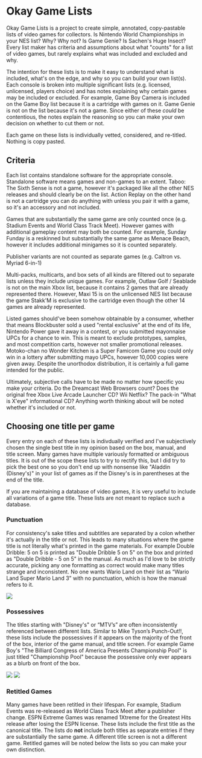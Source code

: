 # Okay Game Lists
Okay Game Lists is a project to create simple, annotated, copy-pastable lists of video games for collectors. Is Nintendo World Championships in your NES list? Why? Why not? Is Game Genie? Is Sachen's Huge Insect? Every list maker has criteria and assumptions about what "counts" for a list of video games, but rarely explains what was included and excluded and why.

The intention for these lists is to make it easy to understand what is included, what's on the edge, and why so you can build your own list(s). Each console is broken into multiple significant lists (e.g. licensed, unlicensed, players choice) and has notes explaining why certain games may be included or excluded. For example, Game Boy Camera is included on the Game Boy list because it is a cartridge with games on it. Game Genie is not on the list because it's not a game. Since either of these _could_ be  contentious, the notes explain the reasoning so you can make your own decision on whether to cut them or not.

Each game on these lists is individually vetted, considered, and re-titled. Nothing is copy pasted.

## Criteria

Each list contains standalone software for the appropriate console. Standalone software means games and non-games to an extent. Taboo: The Sixth Sense is not a game, however it's packaged like all the other NES releases and should clearly be on the list. Action Replay on the other hand is not a cartridge you can do anything with unless you pair it with a game, so it's an accessory and not included.

Games that are substantially the same game are only counted once (e.g. Stadium Events and World Class Track Meet). However games with additional gameplay content may both be counted. For example, Sunday Funday is a reskinned but substantially the same game as Menace Beach, however it includes additional minigames so it is counted separately.

Publisher variants are not counted as separate games (e.g. Caltron vs. Myriad 6-in-1)

Multi-packs, multicarts, and box sets of all kinds are filtered out to separate lists unless they include unique games. For example, Outlaw Golf / Seablade is not on the main Xbox list, because it contains 2 games that are already represented there. However, Maxi 15 is on the unlicensed NES list because the game Stakk'M is exclusive to the cartridge even though the other 14 games are already represented.

Listed games should've been somehow obtainable by a consumer, whether that means Blockbuster sold a used "rental exclusive" at the end of its life, Nintendo Power gave it away in a contest, or you submitted mayonnaise UPCs for a chance to win. This is meant to exclude prototypes, samples, and most competition carts, however not smaller promotional releases. Motoko-chan no Wonder Kitchen is a Super Famicom Game you could only win in a lottery after submitting mayo UPCs, however 10,000 copies were given away. Despite the unorthodox distribution, it is certainly a full game intended for the public.

Ultimately, subjective calls have to be made no matter how specific you make your criteria. Do the Dreamcast Web Browsers count? Does the original free Xbox Live Arcade Launcher CD? Wii Netflix? The pack-in "What is X'eye" informational CD? Anything worth thinking about will be noted whether it's included or not.

## Choosing one title per game

Every entry on each of these lists is indivdually verified and I've subjectively chosen the single best title in my opinion based on the box, manual, and title screen. Many games have multiple variously formatted or ambiguous titles. It is out of the scope these lists to try to rectify this, but I did try to pick the best one so you don't end up with nonsense like "Aladdin (Disney's)" in your list of games as if the Disney's is in parentheses at the end of the title.

If you are maintaining a database of video games, it is very useful to include all variations of a game title. These lists are not meant to replace such a database.

### Punctuation

For consistency's sake titles and subtitles are separated by a colon whether it's actually in the title or not. This leads to many situations where the game title is not literally what's printed in the game materials. For example Double Dribble: 5 on 5 is printed as "Double Dribble 5 on 5" on the box and printed as "Double Dribble - 5 on 5" in the manual. As much as I'd love to be strictly accurate, picking any one formatting as correct would make many titles strange and inconsistent. No one wants Wario Land on their list as “Wario Land Super Mario Land 3” with no punctuation, which is how the manual refers to it.

![](https://i.imgur.com/TwIkSpu.png)

### Possessives

The titles starting with "Disney's" or “MTV’s” are often inconsistently referenced between different lists. Similar to Mike Tyson’s Punch-Out!!, these lists include the possessives if it appears on the majority of the front of the box, interior of the game manual, and title screen. For example Game Boy's "The Billiard Congress of America Presents Championship Pool" is just titled "Championship Pool" because the possessive only ever appears as a blurb on front of the box.

![](https://i.imgur.com/ZZZ0mye.png)
![](https://i.imgur.com/co7ikeh.png)

### Retitled Games

Many games have been retitled in their lifespan. For example, Stadium Events was re-released as World Class Track Meet after a publisher change. ESPN Extreme Games was renamed 1Xtreme for the Greatest Hits release after losing the ESPN license. These lists include the first title as the canonical title. The lists do **not** include both titles as separate entries if they are substantially the same game. A different title screen is not a different game. Retitled games will be noted below the lists so you can make your own distinction.
